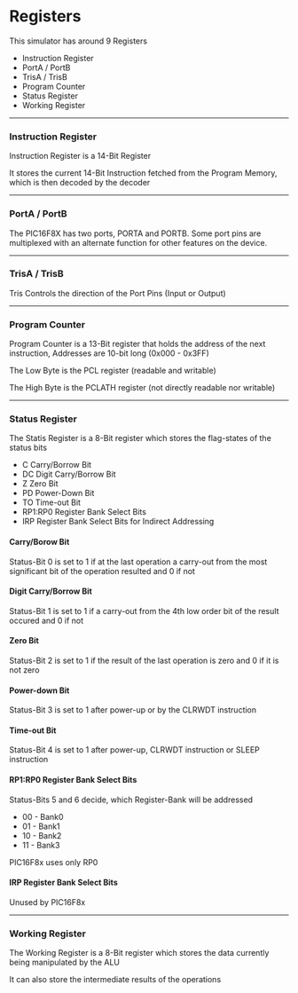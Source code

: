 # Registers

This simulator has around 9 Registers

* Instruction Register
* PortA / PortB
* TrisA / TrisB
* Program Counter
* Status Register
* Working Register

---

### Instruction Register

Instruction Register is a 14-Bit Register

It stores the current 14-Bit Instruction fetched from the Program Memory, which is then decoded by the decoder

---

### PortA / PortB

The PIC16F8X has two ports, PORTA and PORTB.
Some port pins are multiplexed with an alternate function
for other features on the device.

---

### TrisA / TrisB

Tris Controls the direction of the Port Pins (Input or Output)

---

### Program Counter

Program Counter is a 13-Bit register that holds the address of the next instruction, Addresses are 10-bit long (0x000 - 0x3FF)

The Low Byte is the PCL register (readable and writable)

The High Byte is the PCLATH register (not directly readable nor writable)

---

### Status Register

The Statis Register is a 8-Bit register which stores the flag-states of the status bits

* C Carry/Borrow Bit
* DC Digit Carry/Borrow Bit
* Z Zero Bit
* PD Power-Down Bit
* TO Time-out Bit
* RP1:RP0 Register Bank Select Bits
* IRP Register Bank Select Bits for Indirect Addressing

#### Carry/Borow Bit

Status-Bit 0 is set to 1 if at the last operation a carry-out from the most significant bit of the operation resulted and 0 if not

#### Digit Carry/Borrow Bit

Status-Bit 1 is set to 1 if a carry-out from the 4th low order bit of the result occured and 0 if not

#### Zero Bit

Status-Bit 2 is set to 1 if the result of the last operation is zero and 0 if it is not zero

#### Power-down Bit

Status-Bit 3 is set to 1 after power-up or by the CLRWDT instruction

#### Time-out Bit

Status-Bit 4 is set to 1 after power-up, CLRWDT instruction or SLEEP instruction

#### RP1:RP0 Register Bank Select Bits

Status-Bits 5 and 6 decide, which Register-Bank will be addressed

* 00 - Bank0
* 01 - Bank1
* 10 - Bank2
* 11 - Bank3

PIC16F8x uses only RP0

#### IRP Register Bank Select Bits 

Unused by PIC16F8x

---

### Working Register

The Working Register is a 8-Bit register which stores the data currently being manipulated by the ALU

It can also store the intermediate results of the operations